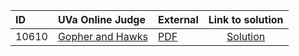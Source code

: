 | ID | UVa Online Judge | External | Link to solution |
|:---|:---|:---|:---:|
| 10610 | [Gopher and Hawks](https://onlinejudge.org/index.php?option=com_onlinejudge&Itemid=8&category=676&page=show_problem&problem=1551) | [PDF](https://onlinejudge.org/external/106/10610.pdf) | [Solution](https://github.com/versenyi98/uva-solutions/tree/main/solutions/10610%20-%20Gopher%20and%20Hawks)|
